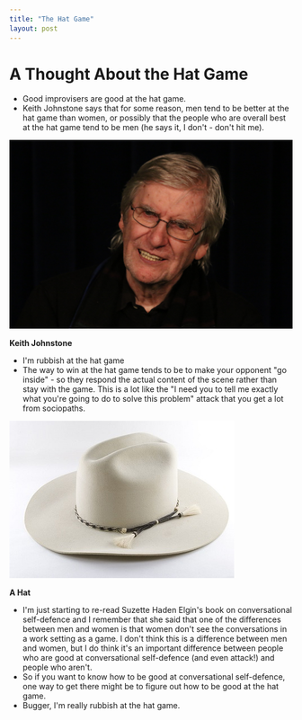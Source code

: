 ```yaml
---
title: "The Hat Game"
layout: post 
---
```



# A Thought About the Hat Game
* Good improvisers are good at the hat game.
* Keith Johnstone says that for some reason, men tend to be better at the hat game than women, or possibly that the people who are overall best at the hat game tend to be men (he says it, I don't - don't hit me).

![Keith Johnstone](/assets/Keith_Johnstone_July_2017_-_photo_credits_Erik_van_der_Liet.jpg)

**Keith Johnstone**

* I'm rubbish at the hat game
* The way to win at the hat game tends to be to make your opponent "go inside" - so they respond the actual content of the scene rather than stay with the game.  This is a lot like the "I need you to tell me exactly what you're going to do to solve this problem" attack that you get a lot from sociopaths.

![A hat](/assets/hat.jpg)

**A Hat**

* I'm just starting to re-read Suzette Haden Elgin's book on conversational self-defence and I remember that she said that one of the differences between men and women is that women don't see the conversations in a work setting as a game.  I don't think this is a difference between men and women, but I do think it's an important difference between people who are good at conversational self-defence (and even attack!) and people who aren't.
* So if you want to know how to be good at conversational self-defence, one way to get there might be to figure out how to be good at the hat game.
* Bugger, I'm really rubbish at the hat game.
